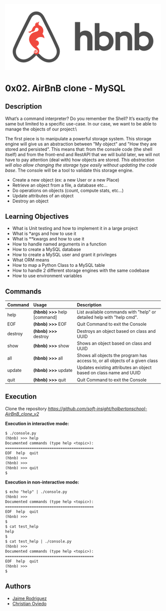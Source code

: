 ![Logo](logo.png)
# 0x02. AirBnB clone - MySQL

## Description
What’s a command interpreter?
Do you remember the Shell? It’s exactly the same but limited to a specific use-case. In our case, we want to be able to manage the objects of our project:\

The first piece is to manipulate a powerful storage system. This storage engine will give us an abstraction between "My object" and "How they are stored and persisted". This means that: from the console code (the shell itself) and from the front-end and RestAPI that we will build later, we will not have to pay attention (deal with) how objects are stored. _This abstraction will also allow changing the storage type easily without updating the code base_. The console will be a tool to validate this storage engine.

* Create a new object (ex: a new User or a new Place)
* Retrieve an object from a file, a database etc…
* Do operations on objects (count, compute stats, etc…)
* Update attributes of an object
* Destroy an object

## Learning Objectives
* What is Unit testing and how to implement it in a large project
* What is *args and how to use it
* What is **kwargs and how to use it
* How to handle named arguments in a function
* How to create a MySQL database
* How to create a MySQL user and grant it privileges
* What ORM means
* How to map a Python Class to a MySQL table
* How to handle 2 different storage engines with the same codebase
* How to use environment variables

## Commands

| Command | Usage | Description |
| :-------- | :------- | :------------------------- |
| help | **(hbnb) >>>** help [command] | List available commands with "help" or detailed help with "help cmd". |
| EOF | **(hbnb) >>>** EOF | Quit Command to exit the Console |
| destroy | **(hbnb) >>>** destroy | Destroys an object based on class and UUID |
| show | **(hbnb) >>>** show | Shows an object based on class and UUID |
| all | **(hbnb) >>>** all | Shows all objects the program has access to, or all objects of a given class |
| update | **(hbnb) >>>** update | Updates existing attributes an object based on class name and UUID |
| quit | **(hbnb) >>>** quit | Quit Command to exit the Console |

## Execution

Clone the repository _https://github.com/soft-insight/holbertonschool-AirBnB_clone_v2_

**Execution in interactive mode:**
```
$ ./console.py
(hbnb) >>> help
Documented commands (type help <topic>):
========================================
EOF  help  quit
(hbnb) >>>
(hbnb) >>>
(hbnb) >>> quit
$
```
**Execution in non-interactive mode:**
```
$ echo "help" | ./console.py
(hbnb) >>>
Documented commands (type help <topic>):
========================================
EOF  help  quit
(hbnb) >>>
$
$ cat test_help
help
$
$ cat test_help | ./console.py
(hbnb) >>>
Documented commands (type help <topic>):
========================================
EOF  help  quit
(hbnb) >>>
$
```

## Authors

* [Jaime Rodriguez](https://github.com/soft-insight)
* [Christian Oviedo](https://github.com/ch-ov)
